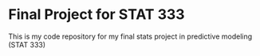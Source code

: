 # Final Project for STAT 333

This is my code repository for my final stats project in predictive modeling (STAT 333)
